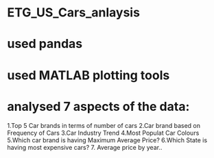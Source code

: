 # ETG_US_Cars_anlaysis

# used pandas
# used MATLAB plotting tools
# analysed 7 aspects of the data:
1.Top 5 Car brands in terms of number of cars
2.Car brand based on Frequency of Cars
3.Car Industry Trend
4.Most Populat Car Colours
5.Which car brand is having Maximum Average Price?
6.Which State is having most expensive cars?
7. Average price by year..
